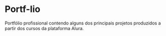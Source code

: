 # Portf-lio
Portfólio profissional contendo alguns dos principais projetos produzidos a partir dos cursos da plataforma Alura.
